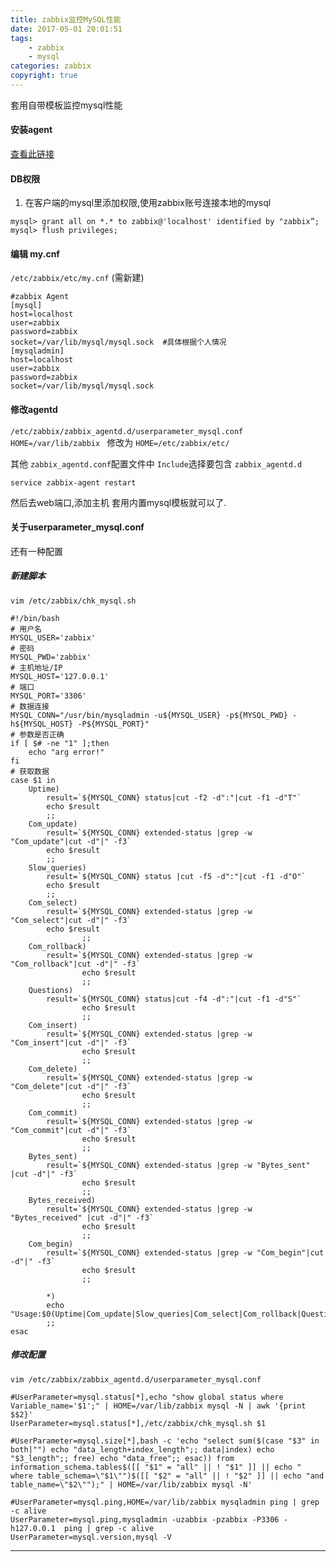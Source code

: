 ```yaml
---
title: zabbix监控MySQL性能
date: 2017-05-01 20:01:51
tags:
    - zabbix
    - mysql
categories: zabbix
copyright: true
---
```


套用自带模板监控mysql性能

<!--more-->

#### 安装agent 
[查看此链接](http://blog.dl1548.site/2017/04/18/zabbix-agent%E5%AE%89%E8%A3%85/)

####  DB权限
1. 在客户端的mysql里添加权限,使用zabbix账号连接本地的mysql
```
mysql> grant all on *.* to zabbix@'localhost' identified by "zabbix”;
mysql> flush privileges;
```
#### 编辑 my.cnf
`/etc/zabbix/etc/my.cnf` (需新建)
```
#zabbix Agent
[mysql]
host=localhost
user=zabbix
password=zabbix
socket=/var/lib/mysql/mysql.sock  #具体根据个人情况
[mysqladmin]
host=localhost
user=zabbix
password=zabbix
socket=/var/lib/mysql/mysql.sock
```
#### 修改agentd
`/etc/zabbix/zabbix_agentd.d/userparameter_mysql.conf`
`HOME=/var/lib/zabbix ` 修改为 ` HOME=/etc/zabbix/etc/ `

其他
`zabbix_agentd.conf`配置文件中
`Include`选择要包含 `zabbix_agentd.d`

`service zabbix-agent restart`

然后去web端口,添加主机 套用内置mysql模板就可以了.


#### 关于userparameter_mysql.conf
 还有一种配置

#####  新建脚本
`vim /etc/zabbix/chk_mysql.sh`
```
#!/bin/bash
# 用户名
MYSQL_USER='zabbix'
# 密码
MYSQL_PWD='zabbix'
# 主机地址/IP
MYSQL_HOST='127.0.0.1'
# 端口
MYSQL_PORT='3306'
# 数据连接
MYSQL_CONN="/usr/bin/mysqladmin -u${MYSQL_USER} -p${MYSQL_PWD} -h${MYSQL_HOST} -P${MYSQL_PORT}"
# 参数是否正确
if [ $# -ne "1" ];then 
    echo "arg error!" 
fi 
# 获取数据
case $1 in 
    Uptime) 
        result=`${MYSQL_CONN} status|cut -f2 -d":"|cut -f1 -d"T"` 
        echo $result 
        ;; 
    Com_update) 
        result=`${MYSQL_CONN} extended-status |grep -w "Com_update"|cut -d"|" -f3` 
        echo $result 
        ;; 
    Slow_queries) 
        result=`${MYSQL_CONN} status |cut -f5 -d":"|cut -f1 -d"O"` 
        echo $result 
        ;; 
    Com_select) 
        result=`${MYSQL_CONN} extended-status |grep -w "Com_select"|cut -d"|" -f3` 
        echo $result 
                ;; 
    Com_rollback) 
        result=`${MYSQL_CONN} extended-status |grep -w "Com_rollback"|cut -d"|" -f3` 
                echo $result 
                ;; 
    Questions) 
        result=`${MYSQL_CONN} status|cut -f4 -d":"|cut -f1 -d"S"` 
                echo $result 
                ;; 
    Com_insert) 
        result=`${MYSQL_CONN} extended-status |grep -w "Com_insert"|cut -d"|" -f3` 
                echo $result 
                ;; 
    Com_delete) 
        result=`${MYSQL_CONN} extended-status |grep -w "Com_delete"|cut -d"|" -f3` 
                echo $result 
                ;; 
    Com_commit) 
        result=`${MYSQL_CONN} extended-status |grep -w "Com_commit"|cut -d"|" -f3` 
                echo $result 
                ;; 
    Bytes_sent) 
        result=`${MYSQL_CONN} extended-status |grep -w "Bytes_sent" |cut -d"|" -f3` 
                echo $result 
                ;; 
    Bytes_received) 
        result=`${MYSQL_CONN} extended-status |grep -w "Bytes_received" |cut -d"|" -f3` 
                echo $result 
                ;; 
    Com_begin) 
        result=`${MYSQL_CONN} extended-status |grep -w "Com_begin"|cut -d"|" -f3` 
                echo $result 
                ;; 

        *) 
        echo "Usage:$0(Uptime|Com_update|Slow_queries|Com_select|Com_rollback|Questions|Com_insert|Com_delete|Com_commit|Bytes_sent|Bytes_received|Com_begin)" 
        ;; 
esac
```

##### 修改配置
```
vim /etc/zabbix/zabbix_agentd.d/userparameter_mysql.conf

#UserParameter=mysql.status[*],echo "show global status where Variable_name='$1';" | HOME=/var/lib/zabbix mysql -N | awk '{print $$2}'
UserParameter=mysql.status[*],/etc/zabbix/chk_mysql.sh $1

#UserParameter=mysql.size[*],bash -c 'echo "select sum($(case "$3" in both|"") echo "data_length+index_length";; data|index) echo "$3_length";; free) echo "data_free";; esac)) from information_schema.tables$([[ "$1" = "all" || ! "$1" ]] || echo " where table_schema=\"$1\"")$([[ "$2" = "all" || ! "$2" ]] || echo "and table_name=\"$2\"");" | HOME=/var/lib/zabbix mysql -N'

#UserParameter=mysql.ping,HOME=/var/lib/zabbix mysqladmin ping | grep -c alive
UserParameter=mysql.ping,mysqladmin -uzabbix -pzabbix -P3306 -h127.0.0.1  ping | grep -c alive
UserParameter=mysql.version,mysql -V

```

___